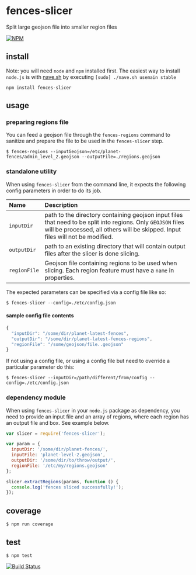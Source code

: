 # fences-slicer

Split large geojson file into smaller region files

[![NPM](https://nodei.co/npm/fences-slicer.png)](https://nodei.co/npm/fences-slicer/)

## install

Note: you will need `node` and `npm` installed first. The easiest way to install `node.js` is with [nave.sh](https://github.com/isaacs/nave) by executing `[sudo] ./nave.sh usemain stable`

`npm install fences-slicer`

## usage

### preparing regions file

You can feed a geojson file through the `fences-regions` command to sanitize and prepare the file to be used in the `fences-slicer` step.

`$ fences-regions --inputGeojson=/etc/planet-fences/admin_level_2.geojson --outputFile=./regions.geojson`


### standalone utility

When using `fences-slicer` from the command line, it expects the following config parameters in order to do its job.

| Name | Description |
| :---- | :----------- |
|`inputDir` | path to the directory containing geojson input files that need to be split into regions. Only `GEOJSON` files will be processed, all others will be skipped. Input files will not be modified. |
|`outputDir`| path to an existing directory that will contain output files after the slicer is done slicing. |
|`regionFile`  | Geojson file containing regions to be used when slicing. Each region feature must have a `name` in properties. |


The expected parameters can be specified via a config file like so:

`$ fences-slicer --config=./etc/config.json`

#### sample config file contents

```javascript
{
  "inputDir": "/some/dir/planet-latest-fences",
  "outputDir": "/some/dir/planet-latest-fences-regions",
  "regionFile": "/some/geojson/file..geojson"
}
```

If not using a config file, or using a config file but need to override a particular parameter do this:

`$ fences-slicer --inputDir=/path/different/from/config --config=./etc/config.json`


### dependency module

When using `fences-slicer` in your `node.js` package as dependency, you need to provide an input file and an array
of regions, where each region has an output file and box. See example below.

```javascript
var slicer = require('fences-slicer');

var param = {
  inputDir: '/some/dir/planet-fences/',
  inputFile: 'planet-level-2.geojson',
  outputDir: '/some/dir/to/throw/output/',
  regionFile: '/etc/my/regions.geojson'
};

slicer.extractRegions(params, function () {
  console.log('fences sliced successfully!');
});
```

## coverage

`$ npm run coverage`


## test

`$ npm test`

[![Build Status](https://travis-ci.org/pelias/fences-slicer.svg?branch=master)](https://travis-ci.org/pelias/fences-slicer)



